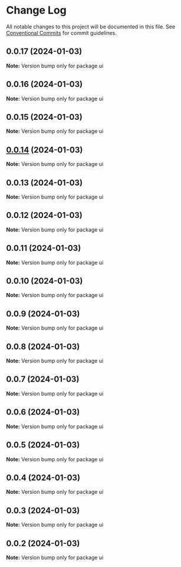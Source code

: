 # Change Log

All notable changes to this project will be documented in this file.
See [Conventional Commits](https://conventionalcommits.org) for commit guidelines.

## 0.0.17 (2024-01-03)

**Note:** Version bump only for package ui





## 0.0.16 (2024-01-03)

**Note:** Version bump only for package ui





## 0.0.15 (2024-01-03)

**Note:** Version bump only for package ui





## [0.0.14](https://github.com/wellgrisa/docker-elastic-beanstalk-up/compare/ui@0.0.13...ui@0.0.14) (2024-01-03)

**Note:** Version bump only for package ui





## 0.0.13 (2024-01-03)

**Note:** Version bump only for package ui





## 0.0.12 (2024-01-03)

**Note:** Version bump only for package ui





## 0.0.11 (2024-01-03)

**Note:** Version bump only for package ui





## 0.0.10 (2024-01-03)

**Note:** Version bump only for package ui





## 0.0.9 (2024-01-03)

**Note:** Version bump only for package ui





## 0.0.8 (2024-01-03)

**Note:** Version bump only for package ui





## 0.0.7 (2024-01-03)

**Note:** Version bump only for package ui





## 0.0.6 (2024-01-03)

**Note:** Version bump only for package ui





## 0.0.5 (2024-01-03)

**Note:** Version bump only for package ui





## 0.0.4 (2024-01-03)

**Note:** Version bump only for package ui





## 0.0.3 (2024-01-03)

**Note:** Version bump only for package ui





## 0.0.2 (2024-01-03)

**Note:** Version bump only for package ui
